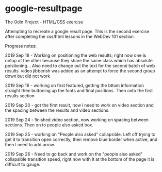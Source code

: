 # google-resultpage
The Odin Project - HTML/CSS exercise

Attempting to recreate a google result page.  This is the second exercise after completing the css/html lessons in the WebDev 101 section. 




Progress notes:

2019 Sep 18 - Working on positioning the web results; right now one is ontop of the other because they share the same class which has absolute poistioning...
Also need to change out the text for the second batch of web results. video jibberish was added as an attempt to force the second group down but did not work

2019 Sep 19 - working on first featured, getting the bttom information straight then buttoning up the fonts and final positions. Then onto the first results section

2019 Sep 20 - got the first result, now i need to work on video section and the spacing between the results and video sections. 

2019 Sep 24 - finished video section, now working on spacing between sections. Then on to people also asked box. 

2019 Sep 25 - working on "People also asked" collapsible. Left off trying to get it to transition open correctly, then remove blue border when active, and then I need to add arrow. 

2019 Sep 26 - Need to go back and work on the "people also asked" collapsible transition speed, right now with it at the bottom of the page it is difficult to gauge. 
